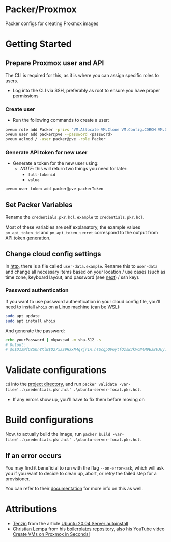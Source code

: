 # Packer/Proxmox

Packer configs for creating Proxmox images


# Getting Started


## Prepare Proxmox user and API

The CLI is required for this, as it is where you can assign specific roles to users.
 - Log into the CLI via SSH, preferably as root to ensure you have proper permissions


### Create user

 - Run the following commands to create a user:

 ```bash
 pveum role add Packer -privs "VM.Allocate VM.Clone VM.Config.CDROM VM.Config.CPU VM.Config.Cloudinit VM.Config.Disk VM.Config.HWType VM.Config.Memory VM.Config.Network VM.Config.Options VM.Console VM.Monitor VM.Audit VM.PowerMgmt Datastore.AllocateSpace Datastore.Audit"
 pveum user add packer@pve --password <password>
 pveum aclmod / -user packer@pve -role Packer
 ```

### Generate API token for new user

 - Generate a token for the new user using:
   - *NOTE*: this will return two things you need for later:
     - `full-tokenid`
     - `value`

 ```bash
 pveum user token add packer@pve packerToken
 ```


## Set Packer Variables

Rename the `credentials.pkr.hcl.example` to `credentials.pkr.hcl`.

Most of these variables are self explanatory, the example values `pm_api_token_id` and `pm_api_token_secret` correspond to the output from [API token generation](#generate-api-token-for-new-user).


## Change cloud config settings

In [http](/Proxmox/ubuntu-server-focal/http/), there is a file called `user-data.example`. Rename this to `user-data` and change all necessary items based on your location / use cases (such as time zone, keyboard layout, and password (see [next](#password-authentication)) / ssh key).

### Password authentication

If you want to use password authentication in your cloud config file, you'll need to install `whois` on a Linux machine (can be [WSL](https://docs.microsoft.com/en-us/windows/wsl/about)):

```bash
sudo apt update
sudo apt install whois
```

And generate the password:

```bash
echo yourPassword | mkpasswd -m sha-512 -s
# Output:
# $6$D1JWfDZSQnYXlN$Q27xJS9HXxN4qYjr1A.hTScqpQV6ytfQzsB3kVCN4M9EzBEJUy.KpHb3jL1yj2GF5Olg.GVhwGQqzmbp1reW/0
```



# Validate configurations

`cd` into the [project directory](/Proxmox/ubuntu-server-focal/), and run `packer validate -var-file='..\credentials.pkr.hcl' .\ubuntu-server-focal.pkr.hcl`.
 - If any errors show up, you'll have to fix them before moving on


# Build configurations

Now, to actually build the image, run `packer build -var-file='..\credentials.pkr.hcl' .\ubuntu-server-focal.pkr.hcl`.

## If an error occurs

You may find it beneficial to run with the flag `--on-error=ask`, which will ask you if you want to decide to clean up, abort, or retry the failed step for a provisioner.

You can refer to their [documentation](https://www.packer.io/docs/commands/build#on-error-cleanup) for more info on this as well.


# Attributions

 - [Tenzin](https://tlhakhan.medium.com/) from the article [Ubuntu 20.04 Server autoinstall](https://tlhakhan.medium.com/ubuntu-server-20-04-autoinstall-2e5f772b655a)
 - [Christian Lempa](https://github.com/xcad2k) from his [boilerplates repository](https://github.com/xcad2k/boilerplates/tree/main/packer), also his YouTube video [Create VMs on Proxmox in Seconds!](https://www.youtube.com/watch?v=1nf3WOEFq1Y&t=716s)